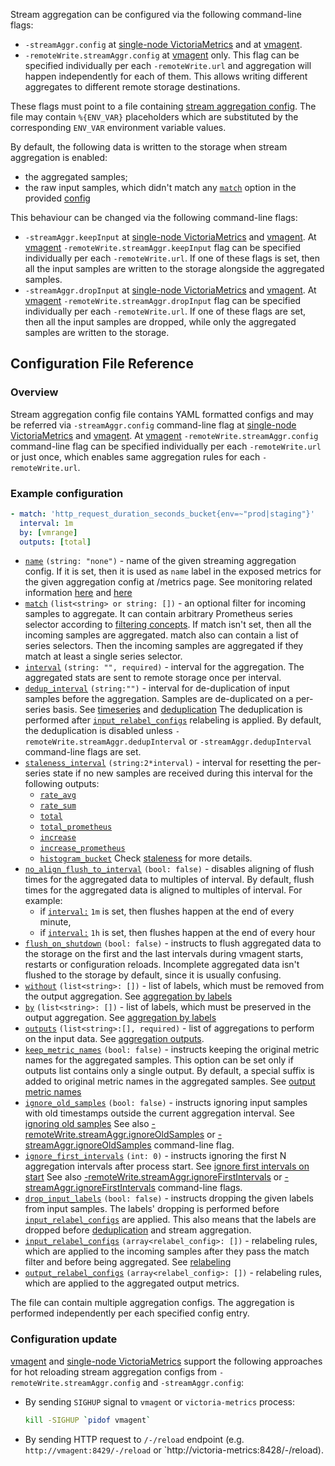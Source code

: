 Stream aggregation can be configured via the following command-line flags:

- `-streamAggr.config` at [single-node VictoriaMetrics](https://docs.victoriametrics.com/)
  and at [vmagent](https://docs.victoriametrics.com/vmagent).
- `-remoteWrite.streamAggr.config` at [vmagent](https://docs.victoriametrics.com/vmagent) only.
  This flag can be specified individually per each `-remoteWrite.url` and aggregation will happen independently for each of them.
  This allows writing different aggregates to different remote storage destinations.

These flags must point to a file containing [stream aggregation config](#configuration-file-reference).
The file may contain `%{ENV_VAR}` placeholders which are substituted by the corresponding `ENV_VAR` environment variable values.

By default, the following data is written to the storage when stream aggregation is enabled:

- the aggregated samples;
- the raw input samples, which didn't match any [`match`](#match) option in the provided [config](#configuration-file-reference)

This behaviour can be changed via the following command-line flags:

- `-streamAggr.keepInput` at [single-node VictoriaMetrics](https://docs.victoriametrics.com)
  and [vmagent](https://docs.victoriametrics.com/vmagent). At [vmagent](https://docs.victoriametrics.com/vmagent)
  `-remoteWrite.streamAggr.keepInput` flag can be specified individually per each `-remoteWrite.url`.
  If one of these flags is set, then all the input samples are written to the storage alongside the aggregated samples.
- `-streamAggr.dropInput` at [single-node VictoriaMetrics](https://docs.victoriametrics.com)
  and [vmagent](https://docs.victoriametrics.com/vmagent). At [vmagent](https://docs.victoriametrics.com/vmagent)
  `-remoteWrite.streamAggr.dropInput` flag can be specified individually per each `-remoteWrite.url`.
  If one of these flags are set, then all the input samples are dropped, while only the aggregated samples are written to the storage.

## Configuration File Reference

### Overview

Stream aggregation config file contains YAML formatted configs and may be referred via
`-streamAggr.config` command-line flag at [single-node VictoriaMetrics](https://docs.victoriametrics.com)
and [vmagent](https://docs.victoriametrics.com/vmagent). At [vmagent](https://docs.victoriametrics.com/vmagent) `-remoteWrite.streamAggr.config`
command-line flag can be specified individually per each `-remoteWrite.url` or just once, which
enables same aggregation rules for each `-remoteWrite.url`.

### Example configuration

```yaml
- match: 'http_request_duration_seconds_bucket{env=~"prod|staging"}'
  interval: 1m
  by: [vmrange]
  outputs: [total]
```
* [`name`](?selfref=true#name) `(string: "none")` - name of the given streaming aggregation config. 
  If it is set, then it is used as `name` label in the exposed metrics for the given aggregation config at /metrics page.
  See monitoring related information [here](https://docs.victoriametrics.com/vmagent#monitoring) and [here](https://docs.victoriametrics.com/#monitoring)
* [`match`](?selfref=true#match) `(list<string> or string: [])` - an optional filter for incoming samples to aggregate.
  It can contain arbitrary Prometheus series selector
  according to [filtering concepts](https://docs.victoriametrics.com/keyconcepts#filtering).
  If match isn't set, then all the incoming samples are aggregated.
  match also can contain a list of series selectors. Then the incoming samples are aggregated
  if they match at least a single series selector.
* [`interval`](?selfref=true#interval)  `(string: "", required)` - interval for the aggregation. The aggregated stats are sent to 
  remote storage once per interval.
* [`dedup_interval`](?selfref=true#dedup_interval) `(string:"")` - interval for de-duplication of input samples before the aggregation.
  Samples are de-duplicated on a per-series basis. See [timeseries](https://docs.victoriametrics.com/keyconcepts#time-series) and [deduplication](#deduplication)
  The deduplication is performed after [`input_relabel_configs`](#input-relabel-configs) relabeling is applied. By default, the deduplication is disabled
  unless `-remoteWrite.streamAggr.dedupInterval` or `-streamAggr.dedupInterval` command-line flags are set.
* [`staleness_interval`](?selfref=true#staleness_interval) `(string:2*interval)` - interval for resetting the per-series state if no new samples
  are received during this interval for the following outputs:
  * [`rate_avg`](./outputs/#rate_avg)
  * [`rate_sum`](./outputs/#rate_sum)
  * [`total`](./outputs/#total)
  * [`total_prometheus`](./outputs/#total_prometheus)
  * [`increase`](./outputs/#increase)
  * [`increase_prometheus`](./outputs/#increase_prometheus)
  * [`histogram_bucket`](./outputs/#histogram_bucket)
  Check [staleness](#staleness) for more details.
* [`no_align_flush_to_interval`](?selfref=true#no_align_flush_to_interval) `(bool: false)` - disables aligning of flush times for the aggregated data to multiples of interval.
  By default, flush times for the aggregated data is aligned to multiples of interval.
  For example:
  * if [`interval:`](#interval) `1m` is set, then flushes happen at the end of every minute,
  * if [`interval:`](#interval) `1h` is set, then flushes happen at the end of every hour
* [`flush_on_shutdown`](?selfref=true#flush_on_shutdown) `(bool: false)` - instructs to flush aggregated data to the storage on the first and the last intervals
  during vmagent starts, restarts or configuration reloads.
  Incomplete aggregated data isn't flushed to the storage by default, since it is usually confusing.
* [`without`](?selfref=true#without) `(list<string>: [])` - list of labels, which must be removed from the output aggregation.
  See [aggregation by labels](#aggregating-by-labels)
* [`by`](?selfref=true#by) `(list<string>: [])` - list of labels, which must be preserved in the output aggregation.
  See [aggregation by labels](#aggregating-by-labels)
* [`outputs`](?selfref=true#outputs) `(list<string>:[], required)` - list of aggregations to perform on the input data.
  See [aggregation outputs](#outputs).
* [`keep_metric_names`](?selfref=true#keep_input_names) `(bool: false)` - instructs keeping the original metric names for the aggregated samples.
  This option can be set only if outputs list contains only a single output.
  By default, a special suffix is added to original metric names in the aggregated samples.
  See [output metric names](../#output-metric-names)
* [`ignore_old_samples`](?selfref=true#ignore_old_samples) `(bool: false)` - instructs ignoring input samples with old timestamps outside the current aggregation interval.
  See [ignoring old samples](../#ignoring-old-samples)
  See also [-remoteWrite.streamAggr.ignoreOldSamples](#remote-write-ignore-old-samples-flag) or [-streamAggr.ignoreOldSamples](#ignore-old-samples-flag) command-line flag.
* [`ignore_first_intervals`](?selfref=true#ignore_first_intervals) `(int: 0)` - instructs ignoring the first N aggregation intervals after process start.
  See [ignore first intervals on start](../#ignore-aggregation-intervals-on-start)
  See also [-remoteWrite.streamAggr.ignoreFirstIntervals](#remote-write-ignore-first-intervals-flag) or [-streamAggr.ignoreFirstIntervals](#ignore-first-intervals-flag) command-line flags.
* [`drop_input_labels`](?selfref=true#drop_input_labels) `(bool: false)` - instructs dropping the given labels from input samples.
  The labels' dropping is performed before [`input_relabel_configs`](#input-relabel-configs) are applied.
  This also means that the labels are dropped before [deduplication](../#deduplication) and stream aggregation.
* [`input_relabel_configs`](?selfref=true#output_relabel_configs) `(array<relabel_config>: [])` - relabeling rules, which are applied to the incoming samples
  after they pass the match filter and before being aggregated. See [relabeling](../#relabeling)
* [`output_relabel_configs`](?selfref=true#output_relabel_configs) `(array<relabel_config>: [])` - relabeling rules, which are applied to the aggregated output metrics.

The file can contain multiple aggregation configs. The aggregation is performed independently
per each specified config entry.

### Configuration update

[vmagent](https://docs.victoriametrics.com/vmagent) and [single-node VictoriaMetrics](https://docs.victoriametrics.com/vmagent)
support the following approaches for hot reloading stream aggregation configs from `-remoteWrite.streamAggr.config` and `-streamAggr.config`:

* By sending `SIGHUP` signal to `vmagent` or `victoria-metrics` process:

  ```sh
  kill -SIGHUP `pidof vmagent`
  ```

* By sending HTTP request to `/-/reload` endpoint (e.g. `http://vmagent:8429/-/reload` or `http://victoria-metrics:8428/-/reload).
